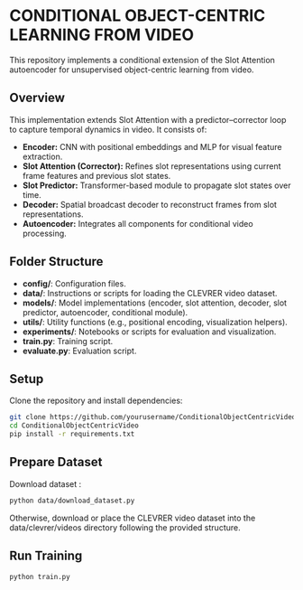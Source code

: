 # CONDITIONAL OBJECT-CENTRIC LEARNING FROM VIDEO

This repository implements a conditional extension of the Slot Attention autoencoder for unsupervised object-centric learning from video.

## Overview

This implementation extends Slot Attention with a predictor–corrector loop to capture temporal dynamics in video. It consists of:
- **Encoder:** CNN with positional embeddings and MLP for visual feature extraction.
- **Slot Attention (Corrector):** Refines slot representations using current frame features and previous slot states.
- **Slot Predictor:** Transformer-based module to propagate slot states over time.
- **Decoder:** Spatial broadcast decoder to reconstruct frames from slot representations.
- **Autoencoder:** Integrates all components for conditional video processing.

## Folder Structure

- **config/**: Configuration files.
- **data/**: Instructions or scripts for loading the CLEVRER video dataset.
- **models/**: Model implementations (encoder, slot attention, decoder, slot predictor, autoencoder, conditional module).
- **utils/**: Utility functions (e.g., positional encoding, visualization helpers).
- **experiments/**: Notebooks or scripts for evaluation and visualization.
- **train.py**: Training script.
- **evaluate.py**: Evaluation script.

## Setup

Clone the repository and install dependencies:

```bash
git clone https://github.com/yourusername/ConditionalObjectCentricVideo.git
cd ConditionalObjectCentricVideo
pip install -r requirements.txt
```

## Prepare Dataset 

Download dataset : 

```bash 
python data/download_dataset.py
```
Otherwise, download or place the CLEVRER video dataset into the data/clevrer/videos directory following the provided structure.

## Run Training 

```
python train.py 
```


